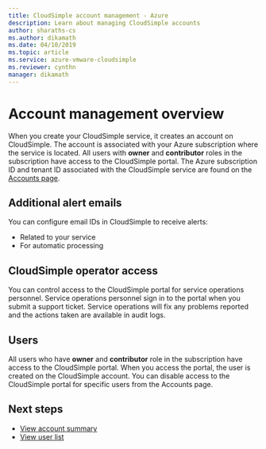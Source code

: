 ```yaml
---
title: CloudSimple account management - Azure 
description: Learn about managing CloudSimple accounts 
author: sharaths-cs 
ms.author: dikamath 
ms.date: 04/10/2019 
ms.topic: article 
ms.service: azure-vmware-cloudsimple 
ms.reviewer: cynthn 
manager: dikamath 
---
```

# Account management overview

When you create your CloudSimple service, it creates an account on CloudSimple.  The account is associated with your Azure subscription where the service is located.  All users with **owner** and **contributor** roles in the subscription have access to the CloudSimple portal.  The Azure subscription ID and tenant ID associated with the CloudSimple service are found on the [Accounts page](account/).

## Additional alert emails

You can configure email IDs in CloudSimple to receive alerts:

* Related to your service
* For automatic processing

## CloudSimple operator access

You can control access to the CloudSimple portal for service operations personnel.  Service operations personnel sign in to the portal when you submit a support ticket.  Service operations will fix any problems reported and the actions taken are available in audit logs.

## Users

All users who have **owner** and **contributor** role in the subscription have access to the CloudSimple portal.  When you access the portal, the user is created on the CloudSimple account.  You can disable access to the CloudSimple portal for specific users from the Accounts page.

## Next steps

* [View account summary](account.md)
* [View user list](users.md)
